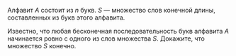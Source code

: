 Алфавит $A$ состоит из $n$ букв. $S$ — множество слов конечной длины, 
составленных из букв этого алфавита.

Известно, что любая бесконечная 
последовательность букв алфавита $A$ начинается ровно с одного 
из слов множества 
$S$. Докажите, что множество $S$ конечно.